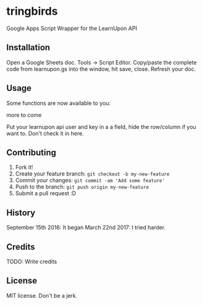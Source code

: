 # tringbirds
Google Apps Script Wrapper for the LearnUpon API

## Installation

Open a Google Sheets doc. Tools -> Script Editor. Copy/paste the complete code from learnupon.gs into the window, hit save, close. Refresh your doc. 

## Usage

Some functions are now available to you:


more to come

Put your learnupon api user and key in a a field, hide the row/column if you want to. Don't check it in here. 

## Contributing

1. Fork it!
2. Create your feature branch: `git checkout -b my-new-feature`
3. Commit your changes: `git commit -am 'Add some feature'`
4. Push to the branch: `git push origin my-new-feature`
5. Submit a pull request :D

## History

September 15th 2016: It began
March 22nd 2017: I tried harder.

## Credits

TODO: Write credits

## License

MIT license. Don't be a jerk. 